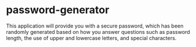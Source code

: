 # password-generator

This application will provide you with a secure password, which has been randomly generated based on how you answer questions such as password length, the use of upper and lowercase letters, and special characters.
